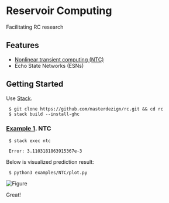 # Reservoir Computing

Facilitating RC research

## Features

* [Nonlinear transient computing (NTC)](https://github.com/masterdezign/rc/tree/master/examples/NTC)
* Echo State Networks (ESNs)


## Getting Started

Use [Stack](http://haskellstack.org).

     $ git clone https://github.com/masterdezign/rc.git && cd rc
     $ stack build --install-ghc

### [Example 1](https://github.com/masterdezign/rc/tree/master/examples/NTC). NTC


     $ stack exec ntc

     Error: 3.1103181863915367e-3

Below is visualized prediction result:

     $ python3 examples/NTC/plot.py

![Figure](https://raw.githubusercontent.com/masterdezign/rc/master/examples/NTC/mg-prediction.png)

Great!
